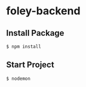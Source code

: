 # foley-backend

## Install Package

```shell
$ npm install
```

## Start Project

```shell
$ nodemon
